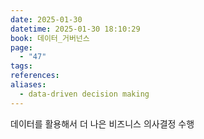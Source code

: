 ```yaml
---
date: 2025-01-30
datetime: 2025-01-30 18:10:29
book: 데이터_거버넌스
page:
  - "47"
tags: 
references: 
aliases:
  - data-driven decision making
---
```

데이터를 활용해서 더 나은 비즈니스 의사결정 수행